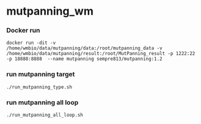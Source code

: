 # **mutpanning_wm**


### **Docker run**

``docker run -dit -v /home/wmbio/data/mutpanning/data:/root/mutpanning_data -v /home/wmbio/data/mutpanning/result:/root/MutPanning_result -p 1222:22 -p 18888:8888  --name mutpanning sempre813/mutpanning:1.2``


### **run mutpanning target**

``./run_mutpanning_type.sh``

### **run mutpanning all loop**

``./run_mutpanning_all_loop.sh``